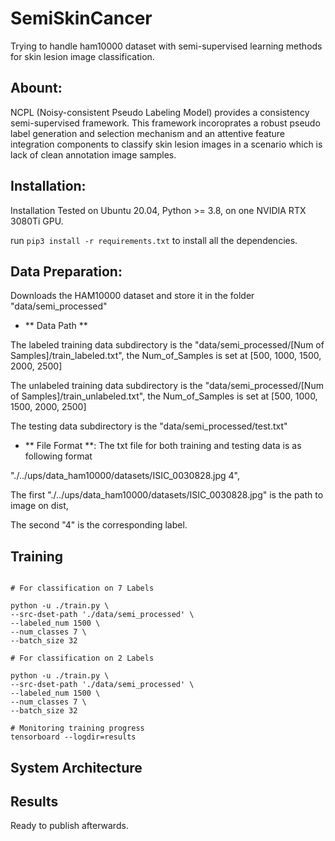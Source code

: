 # SemiSkinCancer
Trying to handle ham10000 dataset with semi-supervised learning methods for skin lesion image classification.

## Abount:
NCPL (Noisy-consistent Pseudo Labeling Model) provides a consistency semi-supervised framework. This framework incoroprates a robust pseudo label 
generation and selection mechanism and an attentive feature integration components to classify skin lesion images in a scenario which is lack of 
clean annotation image samples.

## Installation:

Installation Tested on Ubuntu 20.04, Python >= 3.8, on one NVIDIA RTX 3080Ti GPU.

run `pip3 install -r requirements.txt` to install all the dependencies.


## Data Preparation:
Downloads the HAM10000 dataset and store it in the folder "data/semi_processed"

- ** Data Path **

The labeled training data subdirectory is the "data/semi_processed/[Num of Samples]/train_labeled.txt", the Num_of_Samples is set at [500, 1000, 1500, 2000, 2500]

The unlabeled training data subdirectory is the "data/semi_processed/[Num of Samples]/train_unlabeled.txt", the Num_of_Samples is set at [500, 1000, 1500, 2000, 2500]

The testing data subdirectory is the "data/semi_processed/test.txt"

- ** File Format **: The txt file for both training and testing data is as following format

"./../ups/data_ham10000/datasets/ISIC_0030828.jpg 4",

The first "./../ups/data_ham10000/datasets/ISIC_0030828.jpg" is the path to image on dist,

The second "4" is the corresponding label.

## Training
```shell

# For classification on 7 Labels

python -u ./train.py \
--src-dset-path './data/semi_processed' \
--labeled_num 1500 \
--num_classes 7 \
--batch_size 32

# For classification on 2 Labels

python -u ./train.py \
--src-dset-path './data/semi_processed' \
--labeled_num 1500 \
--num_classes 7 \
--batch_size 32

# Monitoring training progress
tensorboard --logdir=results
```
## System Architecture

## Results
Ready to publish afterwards.
